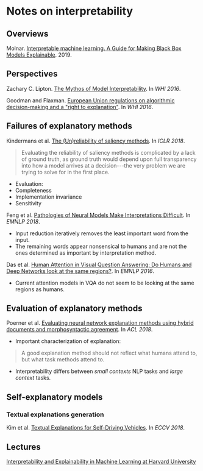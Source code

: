 # Notes on interpretability 

## Overviews 

Molnar. [Interpretable machine learning. A Guide for Making Black Box Models Explainable](https://christophm.github.io/interpretable-ml-book/). 2019.

## Perspectives 

Zachary C. Lipton. [The Mythos of Model Interpretability](https://arxiv.org/abs/1606.03490). In *WHI 2016*.

Goodman and Flaxman. [European Union regulations on algorithmic decision-making and a "right to explanation"](https://arxiv.org/abs/1606.08813). In *WHI 2016*.

## Failures of explanatory methods

 Kindermans et al. [The (Un)reliability of saliency methods](https://arxiv.org/abs/1711.00867). In *ICLR 2018*.
 
 > Evaluating the reliability of saliency methods is complicated by a lack of ground truth, as ground truth would depend upon full transparency into how a model arrives at a decision---the very problem we are trying to solve for in the first place.
 
 * Evaluation:
  * Completeness 
  * Implementation invariance 
  * Sensitivity 

Feng et al. [Pathologies of Neural Models Make Interpretations Difficult](https://www.aclweb.org/anthology/D18-1407/). In *EMNLP 2018*.

 * Input reduction iteratively removes the least important word from the input.    
 * The remaining words appear nonsensical to humans and are not the ones determined as important by interpretation method.
 
 Das et al. [Human Attention in Visual Question Answering: Do Humans and Deep Networks look at the same regions?](https://www.aclweb.org/anthology/D16-1092/). In *EMNLP 2016*.
 
 * Current attention models in VQA do not seem to be looking at the same regions as humans.


## Evaluation of explanatory methods

Poerner et al. [Evaluating neural network explanation methods using hybrid documents and morphosyntactic agreement](https://www.aclweb.org/anthology/P18-1032/). In *ACL 2018*.

  * Important characterization of explanation:   
  > A good explanation method should not reflect what humans attend to, but what task methods attend to.  
  * Interpretability differs between *small contexts* NLP tasks and *large context* tasks.      
  
## Self-explanatory models


### Textual explanations generation 

Kim et al. [Textual Explanations for Self-Driving Vehicles](https://arxiv.org/abs/1807.11546). In *ECCV 2018*.


## Lectures 

[Interpretability and Explainability in Machine Learning at Harvard University](https://interpretable-ml-class.github.io/)




